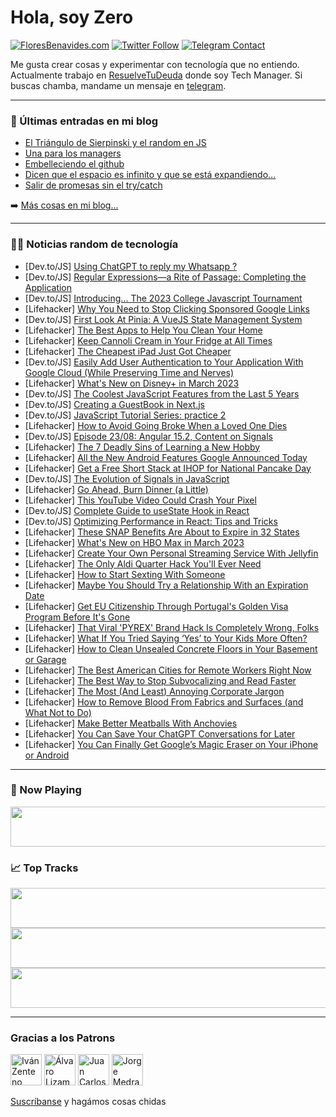 # Hola, soy Zero

[![FloresBenavides.com](https://img.shields.io/website?down_message=oops&label=MiBlog&style=for-the-badge&up_message=online&url=https%3A%2F%2Ffloresbenavides.com)](https://floresbenavides.com) [![Twitter Follow](https://img.shields.io/twitter/follow/ZeroDragon?color=%231DA1F2&label=Follow&logo=twitter&logoColor=ffffff&style=for-the-badge)](https://twitter.com/zerodragon) [![Telegram Contact](https://img.shields.io/badge/escr%C3%ADbeme-ZeroDragon-%2326A5E4?style=for-the-badge&logo=telegram)](https://t.me/zerodragon)

Me gusta crear cosas y experimentar con tecnología que no entiendo.
Actualmente trabajo en [ResuelveTuDeuda](http://github.com/resuelve) donde soy Tech Manager.
Si buscas chamba, mandame un mensaje en [telegram](https://t.me/zerodragon).

---

### 📕 Últimas entradas en mi blog
<!-- BLOG-POST-LIST:START -->
- [El Triángulo de Sierpinski y el random en JS](https://floresbenavides.com/el-triangulo-de-sierpinski-y-el-random-en-js/)
- [Una para los managers](https://floresbenavides.com/una-para-los-managers/)
- [Embelleciendo el github](https://floresbenavides.com/embelleciendo-el-github/)
- [Dicen que el espacio es infinito y que se está expandiendo…](https://floresbenavides.com/dicen-que-el-espacio-es-infinito-y-que-se-esta-expandiendo/)
- [Salir de promesas sin el try/catch](https://floresbenavides.com/salir-de-promesas-sin-el-try-catch/)
<!-- BLOG-POST-LIST:END -->

➡️ [Más cosas en mi blog...](https://floresbenavides.com)

---

### 👨‍💻 Noticias random de tecnología
<!-- TECH-POSTS:START -->
- [Dev.to/JS] [Using ChatGPT to reply my Whatsapp ?](https://dev.to/cyril_ogoh/using-chatgpt-to-reply-my-whatsapp--4l8d)
- [Dev.to/JS] [Regular Expressions—a Rite of Passage: Completing the Application](https://dev.to/rhieger/regular-expressions-a-rite-of-passage-completing-the-application-6kj)
- [Dev.to/JS] [Introducing... The 2023 College Javascript Tournament](https://dev.to/lentsbraydyn/introducing-the-2023-college-javascript-tournament-3eml)
- [Lifehacker] [Why You Need to Stop Clicking Sponsored Google Links](https://lifehacker.com/why-you-need-to-stop-clicking-sponsored-google-links-1850163992)
- [Dev.to/JS] [First Look At Pinia: A VueJS State Management System](https://dev.to/karleb/first-look-at-pinia-a-vuejs-state-management-system-4odj)
- [Lifehacker] [The Best Apps to Help You Clean Your Home](https://lifehacker.com/the-best-apps-to-help-you-clean-your-home-1850164086)
- [Lifehacker] [Keep Cannoli Cream in Your Fridge at All Times](https://lifehacker.com/keep-cannoli-cream-in-your-fridge-at-all-times-1850165117)
- [Lifehacker] [The Cheapest iPad Just Got Cheaper](https://lifehacker.com/the-cheapest-ipad-just-got-cheaper-1850164778)
- [Dev.to/JS] [Easily Add User Authentication to Your Application With Google Cloud &lpar;While Preserving Time and Nerves&rpar;](https://dev.to/kaykleinvogel/easily-add-user-authentication-to-your-application-with-google-cloud-while-preserving-time-and-nerves-255b)
- [Lifehacker] [What&#39;s New on Disney+ in March 2023](https://lifehacker.com/whats-new-on-disney-in-march-2023-1850164481)
- [Dev.to/JS] [The Coolest JavaScript Features from the Last 5 Years](https://dev.to/ppiippaa/some-cool-javascript-features-from-the-last-5-years-4alp)
- [Dev.to/JS] [Creating a GuestBook in Next.js](https://dev.to/vulcanwm/creating-a-guestbook-in-nextjs-462)
- [Dev.to/JS] [JavaScript Tutorial Series: practice 2](https://dev.to/fullstackjo/javascript-tutorial-series-practice-2-40gj)
- [Lifehacker] [How to Avoid Going Broke When a Loved One Dies](https://lifehacker.com/how-to-avoid-going-broke-when-a-loved-one-dies-1850164088)
- [Dev.to/JS] [Episode 23/08: Angular 15.2, Content on Signals](https://dev.to/ng_news/episode-2308-angular-152-content-on-signals-325m)
- [Lifehacker] [The 7 Deadly Sins of Learning a New Hobby](https://lifehacker.com/the-7-deadly-sins-of-learning-a-new-hobby-1850163682)
- [Lifehacker] [All the New Android Features Google Announced Today](https://lifehacker.com/all-the-new-android-features-google-announced-today-1850164030)
- [Lifehacker] [Get a Free Short Stack at IHOP for National Pancake Day](https://lifehacker.com/get-a-free-short-stack-at-ihop-for-national-pancake-day-1850164139)
- [Dev.to/JS] [The Evolution of Signals in JavaScript](https://dev.to/this-is-learning/the-evolution-of-signals-in-javascript-8ob)
- [Lifehacker] [Go Ahead, Burn Dinner &lpar;a Little&rpar;](https://lifehacker.com/go-ahead-burn-dinner-a-little-1850163092)
- [Lifehacker] [This YouTube Video Could Crash Your Pixel](https://lifehacker.com/this-youtube-video-could-crash-your-pixel-1850163530)
- [Dev.to/JS] [Complete Guide to useState Hook in React](https://dev.to/sebduta/complete-guide-to-usestate-hook-in-react-5d78)
- [Dev.to/JS] [Optimizing Performance in React: Tips and Tricks](https://dev.to/0xdarknight_/optimizing-performance-in-react-tips-and-tricks-7k4)
- [Lifehacker] [These SNAP Benefits Are About to Expire in 32 States](https://lifehacker.com/these-snap-benefits-are-about-to-expire-in-32-states-1850163339)
- [Lifehacker] [What&#39;s New on HBO Max in March 2023](https://lifehacker.com/whats-new-on-hbo-max-in-march-2023-1850163361)
- [Lifehacker] [Create Your Own Personal Streaming Service With Jellyfin](https://lifehacker.com/create-your-own-personal-streaming-service-with-jellyfi-1850162103)
- [Lifehacker] [The Only Aldi Quarter Hack You&#39;ll Ever Need](https://lifehacker.com/the-only-aldi-quarter-hack-youll-ever-need-1850162914)
- [Lifehacker] [How to Start Sexting With Someone](https://lifehacker.com/how-to-start-sexting-with-someone-1850158017)
- [Lifehacker] [Maybe You Should Try a Relationship With an Expiration Date](https://lifehacker.com/maybe-you-should-try-a-relationship-with-an-expiration-1850158038)
- [Lifehacker] [Get EU Citizenship Through Portugal&#39;s Golden Visa Program Before It&#39;s Gone](https://lifehacker.com/get-eu-citizenship-through-portugals-golden-visa-progra-1850157528)
- [Lifehacker] [That Viral &#39;PYREX&#39; Brand Hack Is Completely Wrong, Folks](https://lifehacker.com/that-viral-pyrex-brand-hack-is-horseshit-folks-1850157381)
- [Lifehacker] [What If You Tried Saying ‘Yes’ to Your Kids More Often?](https://lifehacker.com/what-if-you-tried-saying-yes-to-your-kids-more-often-1850157063)
- [Lifehacker] [How to Clean Unsealed Concrete Floors in Your Basement or Garage](https://lifehacker.com/how-to-clean-unsealed-concrete-floors-in-your-basement-1850146224)
- [Lifehacker] [The Best American Cities for Remote Workers Right Now](https://lifehacker.com/the-best-american-cities-for-remote-workers-right-now-1850146243)
- [Lifehacker] [The Best Way to Stop Subvocalizing and Read Faster](https://lifehacker.com/the-best-way-to-stop-subvocalizing-and-read-faster-1850146267)
- [Lifehacker] [The Most &lpar;And Least&rpar; Annoying Corporate Jargon](https://lifehacker.com/the-most-and-least-annoying-corporate-jargon-1850146290)
- [Lifehacker] [How to Remove Blood From Fabrics and Surfaces &lpar;and What Not to Do&rpar;](https://lifehacker.com/how-to-remove-blood-from-fabrics-and-surfaces-and-what-1850157321)
- [Lifehacker] [Make Better Meatballs With Anchovies](https://lifehacker.com/make-better-meatballs-with-anchovies-1850156439)
- [Lifehacker] [You Can Save Your ChatGPT Conversations for Later](https://lifehacker.com/you-can-save-your-chatgpt-conversations-for-later-1850157559)
- [Lifehacker] [You Can Finally Get Google’s Magic Eraser on Your iPhone or Android](https://lifehacker.com/you-can-finally-get-google-s-magic-eraser-on-your-iphon-1850157142)<!-- TECH-POSTS:END -->

---

### 🎵 Now Playing
<a href="https://spotify-now-playing-dun.vercel.app/now-playing?open"><img src="https://spotify-now-playing-dun.vercel.app/now-playing" width="540" height="64"></a>

### 📈 Top Tracks
<a href="https://spotify-now-playing-dun.vercel.app/top-tracks?i=1&open"><img src="https://spotify-now-playing-dun.vercel.app/top-tracks?i=1" width="540" height="64"></a>
<a href="https://spotify-now-playing-dun.vercel.app/top-tracks?i=2&open"><img src="https://spotify-now-playing-dun.vercel.app/top-tracks?i=2" width="540" height="64"></a>
<a href="https://spotify-now-playing-dun.vercel.app/top-tracks?i=3&open"><img src="https://spotify-now-playing-dun.vercel.app/top-tracks?i=3" width="540" height="64"></a>

---

### Gracias a los Patrons
[<img src="https://avatars.githubusercontent.com/u/243380?v=4" alt="Iván Zenteno" width="50px">](https://github.com/k001) [<img src="https://avatars.githubusercontent.com/u/19955639?v=4" alt="Álvaro Lizama" width="50px">](https://github.com/alvarolizama) [<img src="https://avatars.githubusercontent.com/u/2718753?v=4" alt="Juan Carlos Ruiz" width="50px">](https://github.com/JuanCrg90) [<img src="https://avatars.githubusercontent.com/u/37025?v=4" alt="Jorge Medrano" width="50px">](https://github.com/h1pp1e) 

[Suscríbanse](https://www.patreon.com/zerodragon) y hagámos cosas chidas
